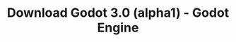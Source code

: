 ---
# Generated by /scripts/js/download_archive_generator !!! do not edit by hand !!!
title: 'Download Godot 3.0 (alpha1) - Godot Engine'
type: 'download/archive'
name: '3.0'
flavor: 'alpha1'
release_date: '2017-07-26T03:00:00-00:00'
release_notes: '/article/dev-snapshot-godot-3-0-alpha-1/'
links:
  android.apk:
    name: 'android.apk'
    title: 'Android'
    caption: 'Universal APK (ARM64 + ARMv7 + x86_64 + x86)'
    tags:
      - 'APK download'
      - 'ARM64/v7'
      - 'x86 (64 & 32 bit)'
    hosts:
      github_builds:
        regular: 'https://github.com/godotengine/godot-builds/releases/download/3.0-alpha1/Godot_v3.0-alpha1_android_editor.apk'
        mono: '#'
      github:
        regular: 'https://github.com/godotengine/godot/releases/download/3.0-alpha1/Godot_v3.0-alpha1_android_editor.apk'
        mono: '#'
  macos.universal:
    name: 'macos.universal'
    title: 'macOS'
    caption: 'Universal (x86_64 + Apple Silicon)'
    tags:
      - 'Intel/Apple Silicon'
      - '64 bit'
    hosts:
      github_builds:
        regular: 'https://github.com/godotengine/godot-builds/releases/download/3.0-alpha1/Godot_v3.0-alpha1_osx.universal.zip'
        mono: 'https://github.com/godotengine/godot-builds/releases/download/3.0-alpha1/Godot_v3.0-alpha1_mono_osx.universal.zip'
      github:
        regular: 'https://github.com/godotengine/godot/releases/download/3.0-alpha1/Godot_v3.0-alpha1_osx.universal.zip'
        mono: 'https://github.com/godotengine/godot/releases/download/3.0-alpha1/Godot_v3.0-alpha1_mono_osx.universal.zip'
  windows.64:
    name: 'windows.64'
    title: 'Windows'
    caption: 'Standard (x86_64)'
    tags:
      - '64 bit'
    hosts:
      github_builds:
        regular: 'https://github.com/godotengine/godot-builds/releases/download/3.0-alpha1/Godot_v3.0-alpha1_win64.exe.zip'
        mono: 'https://github.com/godotengine/godot-builds/releases/download/3.0-alpha1/Godot_v3.0-alpha1_mono_win64.zip'
      github:
        regular: 'https://github.com/godotengine/godot/releases/download/3.0-alpha1/Godot_v3.0-alpha1_win64.exe.zip'
        mono: 'https://github.com/godotengine/godot/releases/download/3.0-alpha1/Godot_v3.0-alpha1_mono_win64.zip'
  linux_server.headless.64:
    name: 'linux_server.headless.64'
    title: 'Linux Server'
    caption: 'Headless (x86_64)'
    tags:
      - '64 bit'
      - 'Headless'
    hosts:
      github_builds:
        regular: 'https://github.com/godotengine/godot-builds/releases/download/3.0-alpha1/Godot_v3.0-alpha1_linux_headless.64.zip'
        mono: 'https://github.com/godotengine/godot-builds/releases/download/3.0-alpha1/Godot_v3.0-alpha1_mono_linux_headless_64.zip'
      github:
        regular: 'https://github.com/godotengine/godot/releases/download/3.0-alpha1/Godot_v3.0-alpha1_linux_headless.64.zip'
        mono: 'https://github.com/godotengine/godot/releases/download/3.0-alpha1/Godot_v3.0-alpha1_mono_linux_headless_64.zip'
  web:
    name: 'web'
    title: 'Web editor'
    caption: ''
    tags:
      - 'Self-hosted'
      - 'Cross-platform'
    hosts:
      github_builds:
        regular: 'https://github.com/godotengine/godot-builds/releases/download/3.0-alpha1/Godot_v3.0-alpha1_web_editor.zip'
        mono: '#'
      github:
        regular: 'https://github.com/godotengine/godot/releases/download/3.0-alpha1/Godot_v3.0-alpha1_web_editor.zip'
        mono: '#'
  linux.64:
    name: 'linux.64'
    title: 'Linux'
    caption: 'Standard (x86_64)'
    tags:
      - '64 bit'
    hosts:
      github_builds:
        regular: 'https://github.com/godotengine/godot-builds/releases/download/3.0-alpha1/Godot_v3.0-alpha1_x11.64.zip'
        mono: 'https://github.com/godotengine/godot-builds/releases/download/3.0-alpha1/Godot_v3.0-alpha1_mono_x11_64.zip'
      github:
        regular: 'https://github.com/godotengine/godot/releases/download/3.0-alpha1/Godot_v3.0-alpha1_x11.64.zip'
        mono: 'https://github.com/godotengine/godot/releases/download/3.0-alpha1/Godot_v3.0-alpha1_mono_x11_64.zip'
  linux.32:
    name: 'linux.32'
    title: 'Linux'
    caption: 'Standard (x86)'
    tags:
      - '32 bit'
    hosts:
      github_builds:
        regular: 'https://github.com/godotengine/godot-builds/releases/download/3.0-alpha1/Godot_v3.0-alpha1_x11.32.zip'
        mono: 'https://github.com/godotengine/godot-builds/releases/download/3.0-alpha1/Godot_v3.0-alpha1_mono_x11_32.zip'
      github:
        regular: 'https://github.com/godotengine/godot/releases/download/3.0-alpha1/Godot_v3.0-alpha1_x11.32.zip'
        mono: 'https://github.com/godotengine/godot/releases/download/3.0-alpha1/Godot_v3.0-alpha1_mono_x11_32.zip'
  windows.32:
    name: 'windows.32'
    title: 'Windows'
    caption: 'Standard (x86)'
    tags:
      - '32 bit'
    hosts:
      github_builds:
        regular: 'https://github.com/godotengine/godot-builds/releases/download/3.0-alpha1/Godot_v3.0-alpha1_win32.exe.zip'
        mono: 'https://github.com/godotengine/godot-builds/releases/download/3.0-alpha1/Godot_v3.0-alpha1_mono_win32.zip'
      github:
        regular: 'https://github.com/godotengine/godot/releases/download/3.0-alpha1/Godot_v3.0-alpha1_win32.exe.zip'
        mono: 'https://github.com/godotengine/godot/releases/download/3.0-alpha1/Godot_v3.0-alpha1_mono_win32.zip'
  linux_server.64:
    name: 'linux_server.64'
    title: 'Linux Server'
    caption: 'Standard (x86_64)'
    tags:
      - '64 bit'
    hosts:
      github_builds:
        regular: 'https://github.com/godotengine/godot-builds/releases/download/3.0-alpha1/Godot_v3.0-alpha1_linux_server.64.zip'
        mono: 'https://github.com/godotengine/godot-builds/releases/download/3.0-alpha1/Godot_v3.0-alpha1_mono_linux_server_64.zip'
      github:
        regular: 'https://github.com/godotengine/godot/releases/download/3.0-alpha1/Godot_v3.0-alpha1_linux_server.64.zip'
        mono: 'https://github.com/godotengine/godot/releases/download/3.0-alpha1/Godot_v3.0-alpha1_mono_linux_server_64.zip'
  aar_library:
    name: 'aar_library'
    title: 'AAR library'
    caption: ''
    tags:
      - 'Android plugins'
      - 'Java'
      - 'Kotlin'
    hosts:
      github_builds:
        regular: 'https://github.com/godotengine/godot-builds/releases/download/3.0-alpha1/godot-lib.3.0.alpha1.release.aar'
        mono: 'https://github.com/godotengine/godot-builds/releases/download/3.0-alpha1/godot-lib.3.0.alpha1.mono.release.aar'
      github:
        regular: 'https://github.com/godotengine/godot/releases/download/3.0-alpha1/godot-lib.3.0.alpha1.release.aar'
        mono: 'https://github.com/godotengine/godot/releases/download/3.0-alpha1/godot-lib.3.0.alpha1.mono.release.aar'
  templates:
    name: 'templates'
    title: 'Export templates'
    caption: ''
    tags:
      - 'Used to export your games to all supported platforms'
    hosts:
      github_builds:
        regular: 'https://github.com/godotengine/godot-builds/releases/download/3.0-alpha1/Godot_v3.0-alpha1_export_templates.tpz'
        mono: 'https://github.com/godotengine/godot-builds/releases/download/3.0-alpha1/Godot_v3.0-alpha1_mono_export_templates.tpz'
      github:
        regular: 'https://github.com/godotengine/godot/releases/download/3.0-alpha1/Godot_v3.0-alpha1_export_templates.tpz'
        mono: 'https://github.com/godotengine/godot/releases/download/3.0-alpha1/Godot_v3.0-alpha1_mono_export_templates.tpz'
primaryPlatforms:
  - 'android.apk'
  - 'macos.universal'
  - 'windows.64'
  - 'linux_server.headless.64'
  - 'web'
  - 'templates'
---